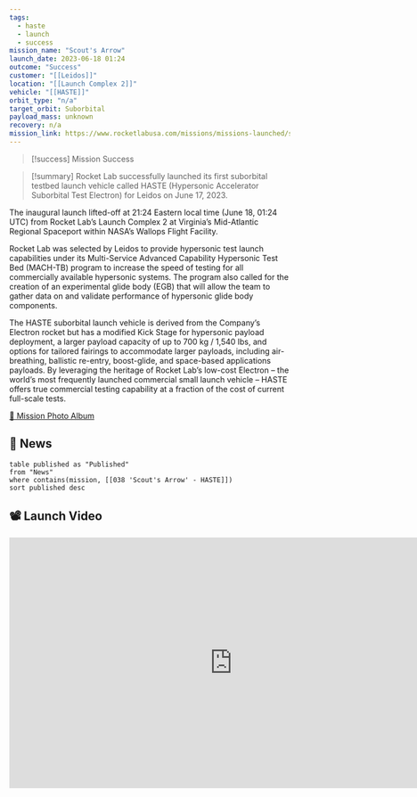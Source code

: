 ```yaml
---
tags:
  - haste
  - launch
  - success
mission_name: "Scout's Arrow"
launch_date: 2023-06-18 01:24
outcome: "Success"
customer: "[[Leidos]]"
location: "[[Launch Complex 2]]"
vehicle: "[[HASTE]]"
orbit_type: "n/a"
target_orbit: Suborbital
payload_mass: unknown
recovery: n/a
mission_link: https://www.rocketlabusa.com/missions/missions-launched/scouts-arrow/
---
```

>[!success] Mission Success

>[!summary]
Rocket Lab successfully launched its first suborbital testbed launch vehicle called HASTE (Hypersonic Accelerator Suborbital Test Electron) for Leidos on June 17, 2023.
>
The inaugural launch lifted-off at 21:24 Eastern local time (June 18, 01:24 UTC) from Rocket Lab’s Launch Complex 2 at Virginia’s Mid-Atlantic Regional Spaceport within NASA’s Wallops Flight Facility.
>
Rocket Lab was selected by Leidos to provide hypersonic test launch capabilities under its Multi-Service Advanced Capability Hypersonic Test Bed (MACH-TB) program to increase the speed of testing for all commercially available hypersonic systems. The program also called for the creation of an experimental glide body (EGB) that will allow the team to gather data on and validate performance of hypersonic glide body components. 
>
The HASTE suborbital launch vehicle is derived from the Company’s Electron rocket but has a modified Kick Stage for hypersonic payload deployment, a larger payload capacity of up to 700 kg / 1,540 lbs, and options for tailored fairings to accommodate larger payloads, including air-breathing, ballistic re-entry, boost-glide, and space-based applications payloads. By leveraging the heritage of Rocket Lab’s low-cost Electron – the world’s most frequently launched commercial small launch vehicle – HASTE offers true commercial testing capability at a fraction of the cost of current full-scale tests.

[📸 Mission Photo Album](https://www.flickr.com/photos/rocketlab/albums/72177720309200406/)

## 📰 News
```dataview
table published as "Published"
from "News"
where contains(mission, [[038 'Scout's Arrow' - HASTE]])
sort published desc
```

## 📽️ Launch Video

<iframe width="800" height="450" src="https://www.youtube.com/embed/CnS8kBTNY1w" title="Rocket Lab&#39;s Electron - Scout&#39;s Arrow Mission" frameborder="0" allow="accelerometer; autoplay; clipboard-write; encrypted-media; gyroscope; picture-in-picture; web-share" referrerpolicy="strict-origin-when-cross-origin" allowfullscreen></iframe>     

